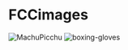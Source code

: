 # FCCimages
![MachuPicchu](https://user-images.githubusercontent.com/119644852/205209788-73effcac-859a-41c5-8911-5a1fcd03df6b.png)
![boxing-gloves](https://user-images.githubusercontent.com/119644852/210476164-2ebba400-8bc7-469d-a1eb-0c52d46fdbce.png)

